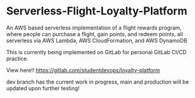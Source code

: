 # Serverless-Flight-Loyalty-Platform
An AWS based serverless implementation of a flight rewards program, where people can purchase a flight, gain points, and redeem points, all serverless via AWS Lambda, AWS CloudFormation, and AWS DynamoDB

This is currently being implemented on GitLab for personal GitLab CI/CD practice.

View here!!
https://gitlab.com/studentdevops/loyalty-platform

dev branch has the current work in progress, main and production
will be updated upon further testing!
